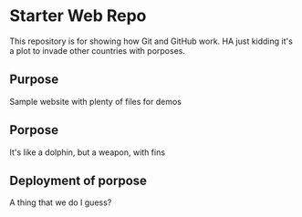 # Starter Web Repo

This repository is for showing how Git and GitHub work. HA just kidding it's a plot to invade other countries with porposes. 

## Purpose

Sample website with plenty of files for demos

## Porpose

It's like a dolphin, but a weapon, with fins

## Deployment of porpose

A thing that we do I guess?